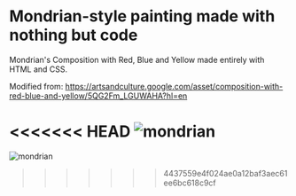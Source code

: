 # Mondrian-style painting made with nothing but code
Mondrian's Composition with Red, Blue and Yellow made entirely with HTML and CSS.

Modified from: https://artsandculture.google.com/asset/composition-with-red-blue-and-yellow/5QG2Fm_LGUWAHA?hl=en

<<<<<<< HEAD
![mondrian](https://github.com/TanyaStefanova/css-projects/assets/79509493/7768dcbc-6867-4f37-9e04-d1cd1198910b)
=======
![mondrian](https://github.com/TanyaStefanova/css-projects/assets/79509493/7768dcbc-6867-4f37-9e04-d1cd1198910b)
>>>>>>> 4437559e4f024ae0a12baf3aec61ee6bc618c9cf

